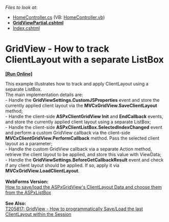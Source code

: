 <!-- default file list -->
*Files to look at*:

* [HomeController.cs](./CS/DXWebApplication1/Controllers/HomeController.cs) (VB: [HomeController.vb](./VB/DXWebApplication1/Controllers/HomeController.vb))
* **[GridViewPartial.cshtml](./CS/DXWebApplication1/Views/Home/GridViewPartial.cshtml)**
* [Index.cshtml](./CS/DXWebApplication1/Views/Home/Index.cshtml)
<!-- default file list end -->
# GridView - How to track ClientLayout with a separate ListBox
<!-- run online -->
**[[Run Online]](https://codecentral.devexpress.com/t146962/)**
<!-- run online end -->


This example illustrates how to track and apply ClientLayout using a separate ListBox.<br />The main implementation details are:<br />- Handle the <strong>GridViewSettings.CustomJSProperties</strong> event and store the currently applied client layout via the <strong>MVCxGridView.SaveClientLayout</strong> method;<br />- Handle the client-side <strong>ASPxClientGridView Init</strong> and <strong>EndCallback</strong> events, and store the currently applied client layout using a separate ListBox;<br />- Handle the client-side <strong>ASPxClientListBox.SelectedIndexChanged</strong> event and perform a custom GridView callback via the client-side <strong>MVCxClientGridView.PerformCallback</strong> method. Pass the selected client layout as a parameter;<br />- Handle the custom GridView callback via a separate Action method, retrieve the client layout to be applied, and store this value with ViewData;<br />- Handle the <strong>GridViewSettings.BeforeGetCallbackResult</strong> event and check if any client layout should be applied. If so, apply it via <strong>MVCxGridView.LoadClientLayout</strong>.<br /><br /><strong>WebForms Version:</strong><br /><a href="https://www.devexpress.com/Support/Center/p/E2534">How to save/load the ASPxGridView's ClientLayout Data and choose them from the ASPxListBox</a><br /><br /><strong>See Also:</strong><br /><a href="https://www.devexpress.com/Support/Center/p/T205817">T205817: GridView - How to programmatically Save/Load the last ClientLayout within the Session</a>

<br/>


